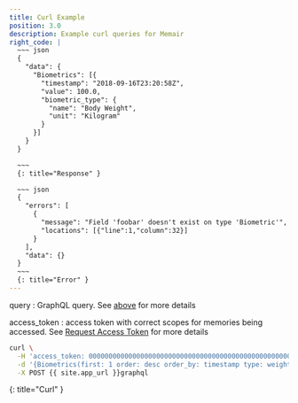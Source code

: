 ```yaml
---
title: Curl Example
position: 3.0
description: Example curl queries for Memair
right_code: |
  ~~~ json
  {
    "data": {
      "Biometrics": [{
        "timestamp": "2018-09-16T23:20:58Z",
        "value": 100.0,
        "biometric_type": {
          "name": "Body Weight",
          "unit": "Kilogram"
        }
      }]
    }
  }

  ~~~
  {: title="Response" }

  ~~~ json
  {
    "errors": [
      {
        "message": "Field 'foobar' doesn't exist on type 'Biometric'",
        "locations": [{"line":1,"column":32}]
      }
    ],
    "data": {}
  }
  ~~~
  {: title="Error" }
---
```


query
: GraphQL query. See [above](#graphqlgraphiql) for more details

access_token
: access token with correct scopes for memories being accessed. See [Request Access Token](#authenticationrequest_access_token) for more details

~~~ bash
curl \
  -H 'access_token: 0000000000000000000000000000000000000000000000000000000000000000' \
  -d '{Biometrics(first: 1 order: desc order_by: timestamp type: weight) {timestamp value biometric_type {name unit}}}' \
  -X POST {{ site.app_url }}graphql
~~~
{: title="Curl" }
